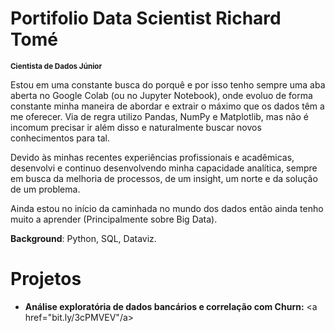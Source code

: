 # Portifolio Data Scientist Richard Tomé
<sub>**Cientista de Dados Júnior**</sub>

Estou em uma constante busca do porquê e por isso tenho sempre uma aba aberta no Google Colab (ou no Jupyter Notebook), onde evoluo de forma constante minha maneira de abordar e extrair o máximo que os dados têm a me oferecer. Via de regra utilizo Pandas, NumPy e Matplotlib, mas não é incomum precisar ir além disso e naturalmente buscar novos conhecimentos para tal.

Devido às minhas recentes experiências profissionais e acadêmicas, desenvolvi e continuo desenvolvendo minha capacidade analítica, sempre em busca da melhoria de processos, de um insight, um norte e da solução de um problema. 

Ainda estou no início da caminhada no mundo dos dados então ainda tenho muito a aprender (Principalmente sobre Big Data). 


<b>Background</b>: Python, SQL, Dataviz.

# Projetos

- <b>Análise exploratória de dados bancários e correlação com Churn:</b> <a href="bit.ly/3cPMVEV"/a></p> 
